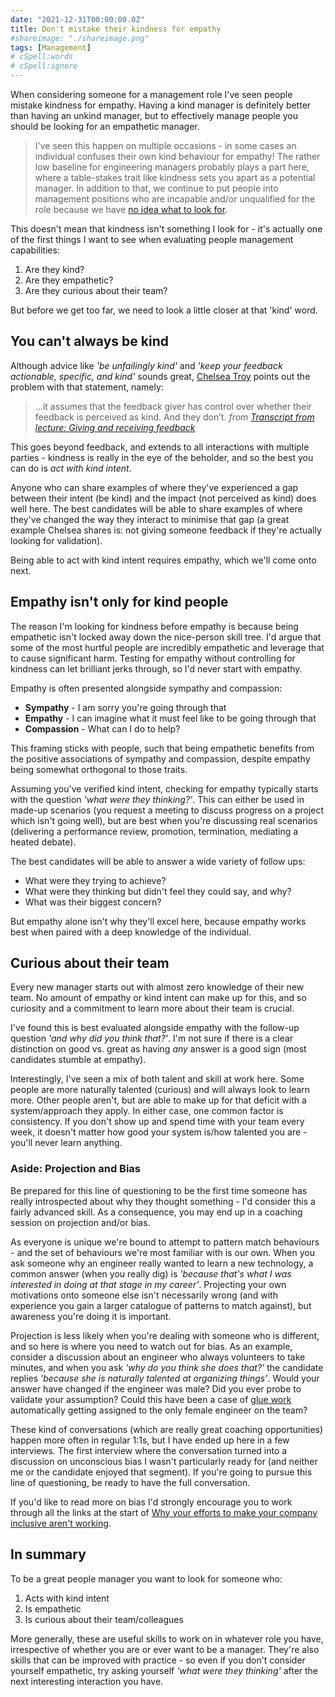```yaml
---
date: "2021-12-31T00:00:00.0Z"
title: Don't mistake their kindness for empathy
#shareimage: "./shareimage.png"
tags: [Management]
# cSpell:words
# cSpell:ignore
---
```


When considering someone for a management role I've seen people mistake kindness for empathy. Having a kind manager is definitely better than having an unkind manager, but to effectively manage people you should be looking for an empathetic manager.

> I've seen this happen on multiple occasions - in some cases an individual confuses their own kind behaviour for empathy! The rather low baseline for engineering managers probably plays a part here, where a table-stakes trait like kindness sets you apart as a potential manager. In addition to that, we continue to put people into management positions who are incapable and/or unqualified for the role because we have [no idea what to look for](https://lethain.com/getting-to-yes/).

This doesn't mean that kindness isn't something I look for - it's actually one of the first things I want to see when evaluating people management capabilities:

1. Are they kind?
1. Are they empathetic?
1. Are they curious about their team?

But before we get too far, we need to look a little closer at that 'kind' word.

## You can't always be kind

Although advice like _'be unfailingly kind'_ and _'keep your feedback actionable, specific, and kind'_ sounds great, [Chelsea Troy](https://chelseatroy.com/) points out the problem with that statement, namely:

> ...it assumes that the feedback giver has control over whether their feedback is perceived as kind. And they don’t.
> _from [Transcript from lecture: Giving and receiving feedback](https://chelseatroy.com/2019/05/15/giving-and-receiving-feedback/)_

This goes beyond feedback, and extends to all interactions with multiple parties - kindness is really in the eye of the beholder, and so the best you can do is _act with kind intent_.

Anyone who can share examples of where they've experienced a gap between their intent (be kind) and the impact (not perceived as kind) does well here. The best candidates will be able to share examples of where they've changed the way they interact to minimise that gap (a great example Chelsea shares is: not giving someone feedback if they're actually looking for validation).

Being able to act with kind intent requires empathy, which we'll come onto next.

## Empathy isn't only for kind people

The reason I'm looking for kindness before empathy is because being empathetic isn't locked away down the nice-person skill tree. I'd argue that some of the most hurtful people are incredibly empathetic and leverage that to cause significant harm. Testing for empathy without controlling for kindness can let brilliant jerks through, so I'd never start with empathy.

Empathy is often presented alongside sympathy and compassion:

- **Sympathy** - I am sorry you're going through that
- **Empathy** - I can imagine what it must feel like to be going through that
- **Compassion** - What can I do to help?

This framing sticks with people, such that being empathetic benefits from the positive associations of sympathy and compassion, despite empathy being somewhat orthogonal to those traits.

Assuming you've verified kind intent, checking for empathy typically starts with the question _'what were they thinking?'_. This can either be used in made-up scenarios (you request a meeting to discuss progress on a project which isn't going well), but are best when you're discussing real scenarios (delivering a performance review, promotion, termination, mediating a heated debate).

The best candidates will be able to answer a wide variety of follow ups:

- What were they trying to achieve?
- What were they thinking but didn't feel they could say, and why?
- What was their biggest concern?

But empathy alone isn't why they'll excel here, because empathy works best when paired with a deep knowledge of the individual.

## Curious about their team

Every new manager starts out with almost zero knowledge of their new team. No amount of empathy or kind intent can make up for this, and so curiosity and a commitment to learn more about their team is crucial.

I've found this is best evaluated alongside empathy with the follow-up question _'and why did you think that?'_. I'm not sure if there is a clear distinction on good vs. great as having _any_ answer is a good sign (most candidates stumble at empathy).

Interestingly, I've seen a mix of both talent and skill at work here. Some people are more naturally talented (curious) and will always look to learn more. Other people aren't, but are able to make up for that deficit with a system/approach they apply. In either case, one common factor is consistency. If you don't show up and spend time with your team every week, it doesn't matter how good your system is/how talented you are - you'll never learn anything.

### Aside: Projection and Bias

Be prepared for this line of questioning to be the first time someone has really introspected about why they thought something - I'd consider this a fairly advanced skill. As a consequence, you may end up in a coaching session on projection and/or bias.

As everyone is unique we're bound to attempt to pattern match behaviours - and the set of behaviours we're most familiar with is our own. When you ask someone why an engineer really wanted to learn a new technology, a common answer (when you really dig) is _'because that's what I was interested in doing at that stage in my career'_. Projecting your own motivations onto someone else isn't necessarily wrong (and with experience you gain a larger catalogue of patterns to match against), but awareness you're doing it is important.

Projection is less likely when you're dealing with someone who is different, and so here is where you need to watch out for bias. As an example, consider a discussion about an engineer who always volunteers to take minutes, and when you ask _'why do you think she does that?'_ the candidate replies _'because she is naturally talented at organizing things'_. Would your answer have changed if the engineer was male? Did you ever probe to validate your assumption? Could this have been a case of [glue work](https://noidea.dog/glue) automatically getting assigned to the only female engineer on the team?

These kind of conversations (which are really great coaching opportunities) happen more often in regular 1:1s, but I have ended up here in a few interviews. The first interview where the conversation turned into a discussion on unconscious bias I wasn't particularly ready for (and neither me or the candidate enjoyed that segment). If you're going to pursue this line of questioning, be ready to have the full conversation.

If you'd like to read more on bias I'd strongly encourage you to work through all the links at the start of [Why your efforts to make your company inclusive aren't working](https://chelseatroy.com/2018/05/24/why-your-efforts-to-make-your-company-inclusive-arent-working/).

## In summary

To be a great people manager you want to look for someone who:

1. Acts with kind intent
1. Is empathetic
1. Is curious about their team/colleagues

More generally, these are useful skills to work on in whatever role you have, irrespective of whether you are or ever want to be a manager. They're also skills that can be improved with practice - so even if you don't consider yourself empathetic, try asking yourself _'what were they thinking'_ after the next interesting interaction you have.
